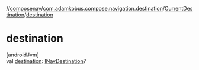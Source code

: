 //[composenav](../../../index.md)/[com.adamkobus.compose.navigation.destination](../index.md)/[CurrentDestination](index.md)/[destination](destination.md)

# destination

[androidJvm]\
val [destination](destination.md): [INavDestination](../-i-nav-destination/index.md)?
